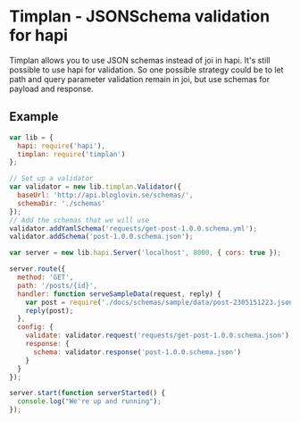 # Timplan - JSONSchema validation for hapi

Timplan allows you to use JSON schemas instead of joi in hapi. It's still possible to use hapi for validation. So one possible strategy could be to let path and query parameter validation remain in joi, but use schemas for payload and response.

## Example

```javascript
var lib = {
  hapi: require('hapi'),
  timplan: require('timplan')
};

// Set up a validator
var validator = new lib.timplan.Validator({
  baseUrl: 'http://api.bloglovin.se/schemas/',
  schemaDir: './schemas'
});
// Add the schemas that we will use
validator.addYamlSchema('requests/get-post-1.0.0.schema.yml');
validator.addSchema('post-1.0.0.schema.json');

var server = new lib.hapi.Server('localhost', 8000, { cors: true });

server.route({
  method: 'GET',
  path: '/posts/{id}',
  handler: function serveSampleData(request, reply) {
    var post = require('./docs/schemas/sample/data/post-2305151223.json');
    reply(post);
  },
  config: {
    validate: validator.request('requests/get-post-1.0.0.schema.json'),
    response: {
      schema: validator.response('post-1.0.0.schema.json')
    }
  }
});

server.start(function serverStarted() {
  console.log("We're up and running");
});
```
